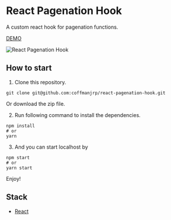 # React Pagenation Hook

A custom react hook for pagenation functions.

[DEMO](https://react-pagenation-hook.vercel.app/)

![React Pagenation Hook](https://res.cloudinary.com/coffmanjrp-dev/image/upload/v1643245321/coffmanjrp.io/react_pagenation_hook_10ff21c283.png)

## How to start

1. Clone this repository.

```
git clone git@github.com:coffmanjrp/react-pagenation-hook.git
```

Or download the zip file.

2. Run following command to install the dependencies.

```
npm install
# or
yarn
```

3. And you can start localhost by

```
npm start
# or
yarn start
```

Enjoy!

## Stack

- [React](https://reactjs.org/)
